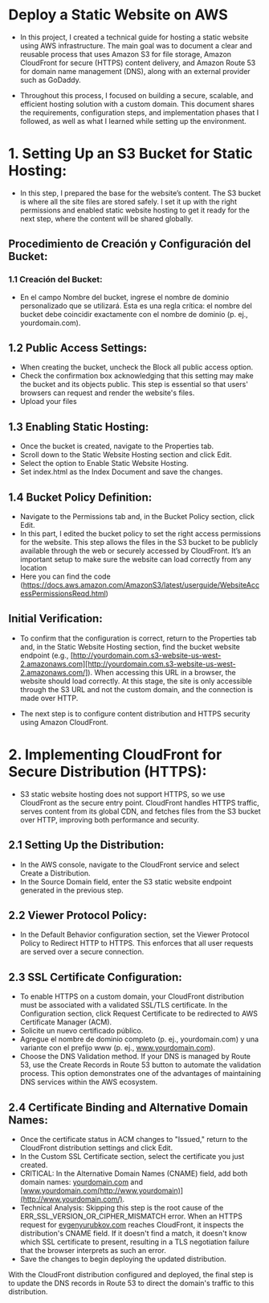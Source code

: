 # Deploy a Static Website on AWS
- In this project, I created a technical guide for hosting a static website using AWS infrastructure. The main goal was to document a clear and reusable process that uses Amazon S3 for file storage, Amazon CloudFront for secure (HTTPS) content delivery, and Amazon Route 53 for domain name management (DNS), along with an external provider such as GoDaddy.

- Throughout this process, I focused on building a secure, scalable, and efficient hosting solution with a custom domain. This document shares the requirements, configuration steps, and implementation phases that I followed, as well as what I learned while setting up the environment.

# 1. Setting Up an S3 Bucket for Static Hosting:
- In this step, I prepared the base for the website’s content. The S3 bucket is where all the site files are stored safely. I set it up with the right permissions and enabled static website hosting to get it ready for the next step, where the content will be shared globally.

## Procedimiento de Creación y Configuración del Bucket:
### 1.1 Creación del Bucket:
- En el campo Nombre del bucket, ingrese el nombre de dominio personalizado que se utilizará. Esta es una regla crítica: el nombre del bucket debe coincidir exactamente con el nombre de dominio (p. ej., yourdomain.com).

## 1.2 Public Access Settings:
- When creating the bucket, uncheck the Block all public access option.
- Check the confirmation box acknowledging that this setting may make the bucket and its objects public. This step is essential so that users' browsers can request and render the website's files.
- Upload your files

## 1.3 Enabling Static Hosting:
- Once the bucket is created, navigate to the Properties tab.
- Scroll down to the Static Website Hosting section and click Edit.
- Select the option to Enable Static Website Hosting.
- Set index.html as the Index Document and save the changes.

## 1.4 Bucket Policy Definition:
- Navigate to the Permissions tab and, in the Bucket Policy section, click Edit.
- In this part, I edited the bucket policy to set the right access permissions for the website. This step allows the files in the S3 bucket to be publicly available through the web or securely accessed by CloudFront. It’s an important setup to make sure the website can load correctly from any location
- Here you can find the code (https://docs.aws.amazon.com/AmazonS3/latest/userguide/WebsiteAccessPermissionsReqd.html)

## Initial Verification:
- To confirm that the configuration is correct, return to the Properties tab and, in the Static Website Hosting section, find the bucket website endpoint (e.g., [http://yourdomain.com.s3-website-us-west-2.amazonaws.com][http://yourdomain.com.s3-website-us-west-2.amazonaws.com/]). When accessing this URL in a browser, the website should load correctly. At this stage, the site is only accessible through the S3 URL and not the custom domain, and the connection is made over HTTP.

- The next step is to configure content distribution and HTTPS security using Amazon CloudFront.

# 2. Implementing CloudFront for Secure Distribution (HTTPS):
- S3 static website hosting does not support HTTPS, so we use CloudFront as the secure entry point. CloudFront handles HTTPS traffic, serves content from its global CDN, and fetches files from the S3 bucket over HTTP, improving both performance and security.

## 2.1 Setting Up the Distribution:
- In the AWS console, navigate to the CloudFront service and select Create a Distribution.
- In the Source Domain field, enter the S3 static website endpoint generated in the previous step.

## 2.2 Viewer Protocol Policy:
- In the Default Behavior configuration section, set the Viewer Protocol Policy to Redirect HTTP to HTTPS. This enforces that all user requests are served over a secure connection.

## 2.3 SSL Certificate Configuration:
- To enable HTTPS on a custom domain, your CloudFront distribution must be associated with a validated SSL/TLS certificate. In the Configuration section, click Request Certificate to be redirected to AWS Certificate Manager (ACM).
- Solicite un nuevo certificado público.
- Agregue el nombre de dominio completo (p. ej., yourdomain.com) y una variante con el prefijo www (p. ej., www.yourdomain.com).
- Choose the DNS Validation method. If your DNS is managed by Route 53, use the Create Records in Route 53 button to automate the validation process. This option demonstrates one of the advantages of maintaining DNS services within the AWS ecosystem.

## 2.4 Certificate Binding and Alternative Domain Names:
- Once the certificate status in ACM changes to "Issued," return to the CloudFront distribution settings and click Edit.
- In the Custom SSL Certificate section, select the certificate you just created.
- CRITICAL: In the Alternative Domain Names (CNAME) field, add both domain names: [yourdomain.com](http://yourdomain.com/) and [www.yourdomain.com(http://www.yourdomain)](http://www.yourdomain.com/).
- Technical Analysis: Skipping this step is the root cause of the ERR_SSL_VERSION_OR_CIPHER_MISMATCH error. When an HTTPS request for [evgenyurubkov.com](http://evgenyurubkov.com/) reaches CloudFront, it inspects the distribution's CNAME field. If it doesn't find a match, it doesn't know which SSL certificate to present, resulting in a TLS negotiation failure that the browser interprets as such an error.
- Save the changes to begin deploying the updated distribution.

With the CloudFront distribution configured and deployed, the final step is to update the DNS records in Route 53 to direct the domain's traffic to this distribution.


